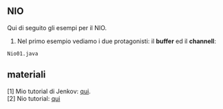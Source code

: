 ## NIO

Qui di seguito gli esempi per il NIO.

1. Nel primo esempio vediamo i due protagonisti: il **buffer** ed il **channell**:
```
Nio01.java
```

## materiali

[1] Mio tutorial di Jenkov: [qui](http://tutorials.jenkov.com/java-nio/index.html).  
[2] Nio tutorial: [qui](https://howtodoinjava.com/java-7/nio/java-nio-2-0-working-with-buffers/.)


